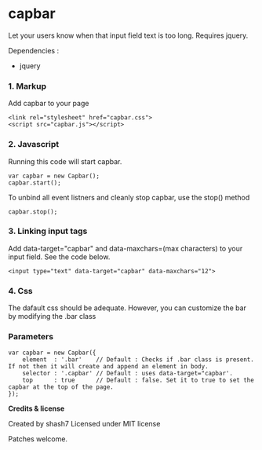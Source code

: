 capbar
=======

Let your users know when that input field text is too long. Requires jquery.

Dependencies :
* jquery


### 1. Markup
Add capbar to your page

	<link rel="stylesheet" href="capbar.css">
	<script src="capbar.js"></script>

### 2. Javascript
Running this code will start capbar.

	var capbar = new Capbar();
	capbar.start();
	
To unbind all event listners and cleanly stop capbar, use the stop() method

	capbar.stop();

### 3. Linking input tags
Add data-target="capbar" and data-maxchars=(max characters) to your input field. See the code below.

	<input type="text" data-target="capbar" data-maxchars="12">

### 4. Css
The dafault css should be adequate. However, you can customize the bar by modifying the .bar class

### Parameters

	var capbar = new Capbar({
		element  : '.bar'    // Default : Checks if .bar class is present. If not then it will create and append an element in body.
		selector : '.capbar' // Default : uses data-target="capbar'.
		top      : true      // Default : false. Set it to true to set the capbar at the top of the page.
	});


**Credits & license**

Created by shash7
Licensed under MIT license

Patches welcome.